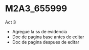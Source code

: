# M2A3_655999
Act 3
- Agregue la ss de evidencia
- Doc de pagina base antes de editar
- Doc de pagina despues de editar
